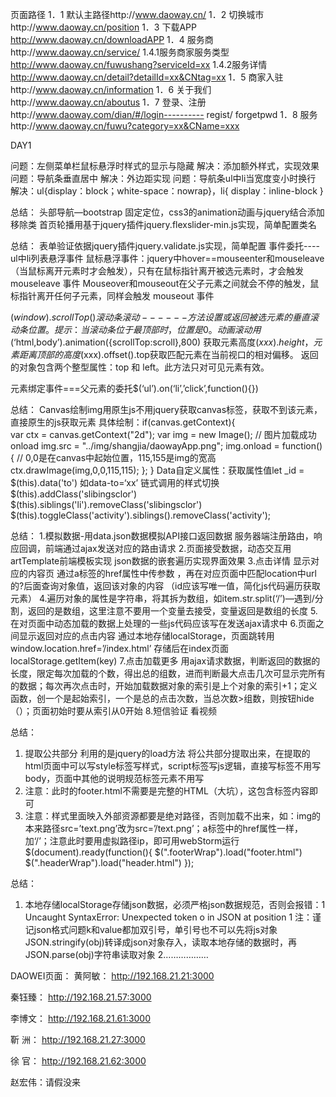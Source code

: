 页面路径
1．1	默认主路径http://www.daoway.cn/
1．2	切换城市http://www.daoway.cn/position
1．3	下载APP http://www.daoway.cn/downloadAPP
1．4	服务商http://www.daoway.cn/service/
1.4.1服务商家服务类型 
 http://www.daoway.cn/fuwushang?serviceId=xx
1.4.2服务详情 
http://www.daoway.cn/detail?detailId=xx&CNtag=xx 
1．5	商家入驻http://www.daoway.cn/information
1．6	关于我们http://www.daoway.cn/aboutus
1．7	登录、注册http://www.daoway.com/dian/#/login---------- regist/ forgetpwd
1．8	服务http://www.daoway.cn/fuwu?category=xx&CName=xxx



DAY1

问题：左侧菜单栏鼠标悬浮时样式的显示与隐藏
解决：添加额外样式，实现效果
	问题：导航条垂直居中
	解决：外边距实现
	问题：导航条ul中li当宽度变小时换行
	解决：ul{display：block；white-space：nowrap}，li{ display：inline-block }



总结：
头部导航—bootstrap 固定定位，css3的animation动画与jquery结合添加移除类
	  首页轮播用基于jquery插件jquery.flexslider-min.js实现，简单配置类名


总结：
表单验证依据jquery插件jquery.validate.js实现，简单配置
事件委托----ul中li列表悬浮事件
	 鼠标悬浮事件：jquery中hover==mouseenter和mouseleave（当鼠标离开元素时才会触发），只有在鼠标指针离开被选元素时，才会触发 mouseleave 事件
Mouseover和mouseout在父子元素之间就会不停的触发，鼠标指针离开任何子元素，同样会触发 mouseout 事件



$(window).scrollTop()滚动条滚动------方法设置或返回被选元素的垂直滚动条位置。提示：当滚动条位于最顶部时，位置是 0。
动画滚动用$(‘html,body’).animation({scrollTop:scroll},800)
获取元素高度$(xxx).height，元素距离顶部的高度$(xxx).offset().top获取匹配元素在当前视口的相对偏移。
返回的对象包含两个整型属性：top 和 left。此方法只对可见元素有效。

元素绑定事件===父元素的委托$(‘ul’).on(‘li’,’click’,function(){})


总结：
Canvas绘制img用原生js不用jquery获取canvas标签，获取不到该元素，直接原生的js获取元素
	具体绘制：if(canvas.getContext){  
        var ctx = canvas.getContext("2d");
        var img = new Image();
        // 图片加载成功onload
        img.src = "../img/shangjia/daowayApp.png";
        img.onload = function(){
// 0,0是在canvas中起始位置，115,155是img的宽高
          ctx.drawImage(img,0,0,115,115);
        };
      }
Data自定义属性：获取属性值let _id = $(this).data('to')   如data-to=‘xx’
链式调用的样式切换
$(this).addClass('slibingsclor')
$(this).siblings('li').removeClass('slibingsclor')  $(this).toggleClass('activity').siblings().removeClass('activity');




总结：
1.模拟数据-用data.json数据模拟API接口返回数据 服务器端注册路由，响应回调，前端通过ajax发送对应的路由请求
2.页面接受数据，动态交互用artTemplate前端模板实现 json数据的嵌套遍历实现界面效果
3.点击详情 显示对应的内容页 通过a标签的href属性中传参数 ，再在对应页面中匹配location中url的?后面查询对象值，返回该对象的内容 （id应该写唯一值，简化js代码遍历获取元素）
4.遍历对象的属性是字符串，将其拆为数组，如item.str.split(‘/’)—遇到/分割，返回的是数组，这里注意不要用一个变量去接受，变量返回是数组的长度
5.在对页面中动态加载的数据上处理的一些js代码应该写在发送ajax请求中
6.页面之间显示返回对应的点击内容 通过本地存储localStorage，页面跳转用window.location.href=’/index.html’ 存储后在index页面localStorage.getItem(key)
7.点击加载更多 用ajax请求数据，判断返回的数据的长度，限定每次加载的个数，得出总的组数，进而判断最大点击几次可显示完所有的数据；每次再次点击时，开始加载数据对象的索引是上个对象的索引+1；定义函数，创一个是起始索引，一个是总的点击次数，当总次数>组数，则按钮hide（）；页面初始时要从索引从0开始
8.短信验证 看视频





总结：
1.	提取公共部分 利用的是jquery的load方法 将公共部分提取出来，在提取的html页面中可以写style标签写样式，script标签写js逻辑，直接写标签不用写body，页面中其他的说明规范标签元素不用写
2.	注意：此时的footer.html不需要是完整的HTML（大坑），这包含标签内容即可
3.	注意：样式里面映入外部资源都要是绝对路径，否则加载不出来，如：img的本来路径src=’text.png’改为src=’/text.png’；a标签中的href属性一样，加‘/’；注意此时要用虚拟路径ip，即可用webStorm运行
$(document).ready(function(){
  $(".footerWrap").load("footer.html")
  $(".headerWrap").load("header.html")
});






总结：
1.	本地存储localStorage存储json数据，必须严格json数据规范，否则会报错：1 Uncaught SyntaxError: Unexpected token o in JSON at position 1
注：谨记json格式问题k和value都加双引号，单引号也不可以先将js对象JSON.stringify(obj)转译成json对象存入，读取本地存储的数据时，再JSON.parse(obj)字符串读取对象
2………………












DAOWEI页面：
黄阿敏： http://192.168.21.21:3000   
    
秦钰臻： http://192.168.21.57:3000  

李博文： http://192.168.21.61:3000  

靳  洲： http://192.168.21.27:3000

徐  官： http://192.168.21.62:3000 
		 
赵宏伟：请假没来 

